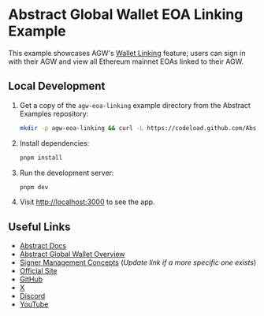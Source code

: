 # Abstract Global Wallet EOA Linking Example

This example showcases AGW's [Wallet Linking](https://docs.abs.xyz/abstract-global-wallet/agw-client/wallet-linking/overview) feature; users can sign in with their AGW and view all Ethereum mainnet EOAs linked to their AGW.

## Local Development

1.  Get a copy of the `agw-eoa-linking` example directory from the Abstract Examples repository:

    ```bash
    mkdir -p agw-eoa-linking && curl -L https://codeload.github.com/Abstract-Foundation/examples/tar.gz/main | tar -xz --strip=2 -C agw-eoa-linking examples-main/agw-eoa-linking && cd agw-eoa-linking
    ```

2.  Install dependencies:

    ```bash
    pnpm install
    ```

3.  Run the development server:

    ```bash
    pnpm dev
    ```

4.  Visit [http://localhost:3000](http://localhost:3000) to see the app.

## Useful Links

- [Abstract Docs](https://docs.abs.xyz/)
- [Abstract Global Wallet Overview](https://docs.abs.xyz/abstract-global-wallet/overview)
- [Signer Management Concepts](https://docs.abs.xyz/category/signers) (_Update link if a more specific one exists_)
- [Official Site](https://abs.xyz/)
- [GitHub](https://github.com/Abstract-Foundation)
- [X](https://x.com/AbstractChain)
- [Discord](https://discord.com/invite/abstractchain)
- [YouTube](https://www.youtube.com/@AbstractBlockchain)
